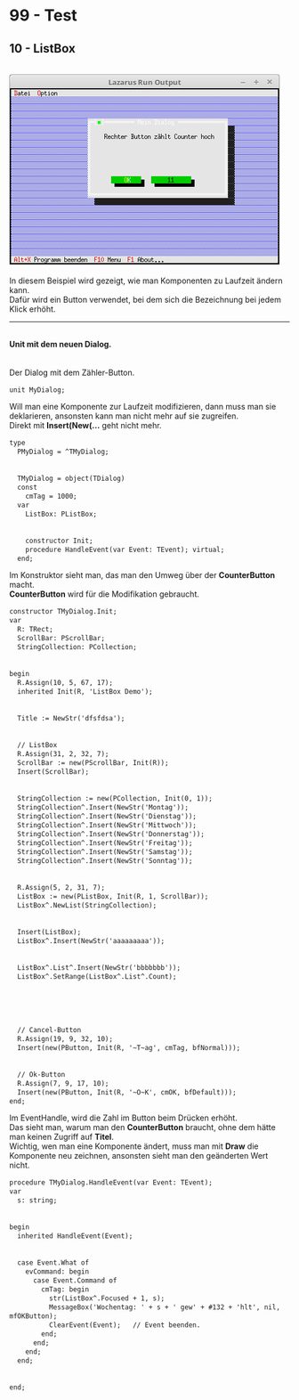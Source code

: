 # 99 - Test
## 10 - ListBox
<br>
<img src="image.png" alt="Selfhtml"><br><br>
In diesem Beispiel wird gezeigt, wie man Komponenten zu Laufzeit ändern kann.<br>
Dafür wird ein Button verwendet, bei dem sich die Bezeichnung bei jedem Klick erhöht.<br>
<hr><br>
<b>Unit mit dem neuen Dialog.</b><br>
<br><br>
Der Dialog mit dem Zähler-Button.<br>
<pre><code>unit MyDialog;
</code></pre>
Will man eine Komponente zur Laufzeit modifizieren, dann muss man sie deklarieren, ansonsten kann man nicht mehr auf sie zugreifen.<br>
Direkt mit <b>Insert(New(...</b> geht nicht mehr.<br>
<pre><code>type
  PMyDialog = ^TMyDialog;
<br>
  TMyDialog = object(TDialog)
  const
    cmTag = 1000;</font>
  var
    ListBox: PListBox;
<br>
    constructor Init;
    procedure HandleEvent(var Event: TEvent); virtual;
  end;
</code></pre>
Im Konstruktor sieht man, das man den Umweg über der <b>CounterButton</b> macht.<br>
<b>CounterButton</b> wird für die Modifikation gebraucht.<br>
<pre><code>constructor TMyDialog.Init;
var
  R: TRect;
  ScrollBar: PScrollBar;
  StringCollection: PCollection;
<br>
begin
  R.Assign(10, 5, 67, 17);</font>
  inherited Init(R, 'ListBox Demo');</font>
<br>
  Title := NewStr('dfsfdsa');</font>
<br>
  // ListBox
  R.Assign(31, 2, 32, 7);</font>
  ScrollBar := new(PScrollBar, Init(R));
  Insert(ScrollBar);
<br>
  StringCollection := new(PCollection, Init(0, 1));</font>
  StringCollection^.Insert(NewStr('Montag'));</font>
  StringCollection^.Insert(NewStr('Dienstag'));</font>
  StringCollection^.Insert(NewStr('Mittwoch'));</font>
  StringCollection^.Insert(NewStr('Donnerstag'));</font>
  StringCollection^.Insert(NewStr('Freitag'));</font>
  StringCollection^.Insert(NewStr('Samstag'));</font>
  StringCollection^.Insert(NewStr('Sonntag'));</font>
<br>
  R.Assign(5, 2, 31, 7);</font>
  ListBox := new(PListBox, Init(R, 1, ScrollBar));</font>
  ListBox^.NewList(StringCollection);
<br>
  Insert(ListBox);
  ListBox^.Insert(NewStr('aaaaaaaaa'));</font>
<br>
  ListBox^.List^.Insert(NewStr('bbbbbbb'));</font>
  ListBox^.SetRange(ListBox^.List^.Count);
<br>

<br>
  // Cancel-Button
  R.Assign(19, 9, 32, 10);</font>
  Insert(new(PButton, Init(R, '~T~ag', cmTag, bfNormal)));</font>
<br>
  // Ok-Button
  R.Assign(7, 9, 17, 10);</font>
  Insert(new(PButton, Init(R, '~O~K', cmOK, bfDefault)));</font>
end;
</code></pre>
Im EventHandle, wird die Zahl im Button beim Drücken erhöht.<br>
Das sieht man, warum man den <b>CounterButton</b> braucht, ohne dem hätte man keinen Zugriff auf <b>Titel</b>.<br>
Wichtig, wen man eine Komponente ändert, muss man mit <b>Draw</b> die Komponente neu zeichnen, ansonsten sieht man den geänderten Wert nicht.<br>
<pre><code>procedure TMyDialog.HandleEvent(var Event: TEvent);
var
  s: string;
<br>
begin
  inherited HandleEvent(Event);
<br>
  case Event.What of
    evCommand: begin
      case Event.Command of
        cmTag: begin
          str(ListBox^.Focused + 1, s);</font>
          MessageBox('Wochentag: ' + s + ' gew' + #132 + 'hlt', nil, mfOKButton);
          ClearEvent(Event);   // Event beenden.
        end;
      end;
    end;
  end;
<br>
end;
</code></pre>
<br>
